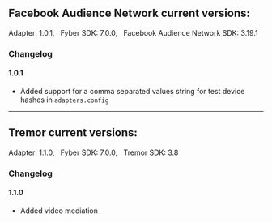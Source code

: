 
## Facebook Audience Network current versions:
Adapter: 1.0.1, &nbsp; Fyber SDK: 7.0.0, &nbsp; Facebook Audience Network SDK: 3.19.1

### Changelog
#### 1.0.1
- Added support for a comma separated values string for test device hashes in `adapters.config` 

---

## Tremor current versions:
Adapter: 1.1.0, &nbsp; Fyber SDK: 7.0.0, &nbsp; Tremor SDK: 3.8

### Changelog
#### 1.1.0
- Added video mediation

